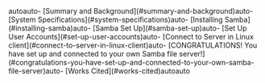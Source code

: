 <!-- TOC -->autoauto- [Summary and Background](#summary-and-background)auto- [System Specifications](#system-specifications)auto- [Installing Samba](#installing-samba)auto- [Samba Set Up](#samba-set-up)auto- [Set Up User Accounts](#set-up-user-accounts)auto- [Connect to Server in Linux client](#connect-to-server-in-linux-client)auto- [CONGRATULATIONS! You have set up and connected to your own Samba file server!](#congratulations-you-have-set-up-and-connected-to-your-own-samba-file-server)auto- [Works Cited](#works-cited)autoauto<!-- /TOC -->